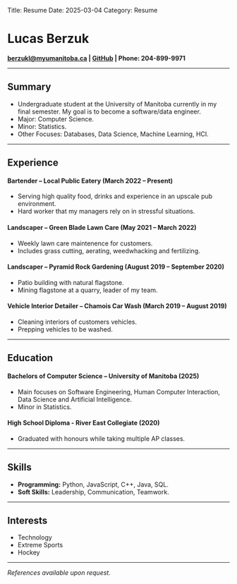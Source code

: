 Title: Resume
Date: 2025-03-04
Category: Resume

# Lucas Berzuk

**[berzukl@myumanitoba.ca](mailto:berzukl@myumanitoba.ca) | [GitHub](https://github.com/LucasBerzuk) | Phone: 204-899-9971**

---

## Summary

+ Undergraduate student at the University of Manitoba currently in my final semester. My goal is to become a software/data engineer.
+ Major: Computer Science.
+ Minor: Statistics.
+ Other Focuses: Databases, Data Science, Machine Learning, HCI.

---

## Experience

#### **Bartender** – Local Public Eatery (March 2022 – Present)
+ Serving high quality food, drinks and experience in an upscale pub environment. 
+ Hard worker that my managers rely on in stressful situations. 

#### **Landscaper** – Green Blade Lawn Care (May 2021 – March 2022)
+ Weekly lawn care maintenence for customers.
+ Includes grass cutting, aerating, weedwhacking and fertilizing.

#### **Landscaper** – Pyramid Rock Gardening (August 2019 – September 2020)
+ Patio building with natural flagstone.
+ Mining flagstone at a quarry, leader of my team. 

#### **Vehicle Interior Detailer** – Chamois Car Wash (March 2019 – August 2019)
+ Cleaning interiors of customers vehicles.
+ Prepping vehicles to be washed. 

---

## Education

#### **Bachelors of Computer Science** – University of Manitoba (2025)
+ Main focuses on Software Engineering, Human Computer Interaction, Data Science and Artificial Intelligence.
+ Minor in Statistics.

#### **High School Diploma** - River East Collegiate (2020)
+ Graduated with honours while taking multiple AP classes.

---

## Skills

- **Programming:** Python, JavaScript, C++, Java, SQL.
- **Soft Skills:** Leadership, Communication, Teamwork.

---

## Interests

+ Technology
+ Extreme Sports
+ Hockey

---

*References available upon request.*
